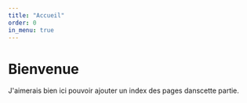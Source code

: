 ```yaml
---
title: "Accueil"
order: 0
in_menu: true
---
```

# Bienvenue

J'aimerais bien ici pouvoir ajouter un index des pages danscette partie. 